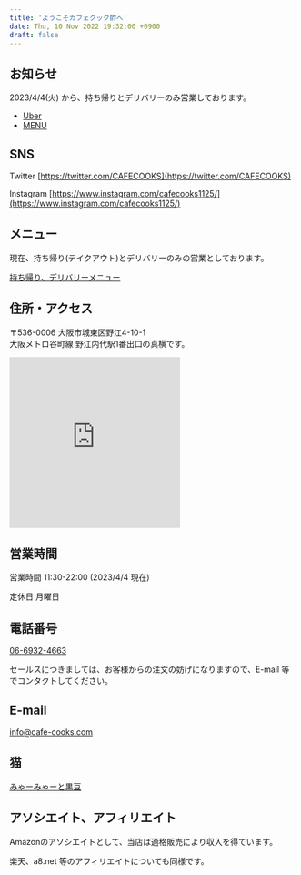 ```yaml
---
title: 'ようこそカフェクック酢へ'
date: Thu, 10 Nov 2022 19:32:00 +0900
draft: false
---
```


お知らせ
--------

2023/4/4(火) から、持ち帰りとデリバリーのみ営業しております。

* [Uber](https://www.order.store/store/%E3%82%AB%E3%83%95%E3%82%A7%E3%82%AF%E3%83%83%E3%82%AF%E9%85%A2/zBG-F3c_Ql-QmBleJkR7bA) 
* [MENU](https://me.nu/s61234)

SNS
---

Twitter [https://twitter.com/CAFECOOKS](https://twitter.com/CAFECOOKS)

Instagram [https://www.instagram.com/cafecooks1125/](https://www.instagram.com/cafecooks1125/)

メニュー
----

現在、持ち帰り(テイクアウト)とデリバリーのみの営業としております。

[持ち帰り、デリバリーメニュー](https://docs.google.com/spreadsheets/d/e/2PACX-1vRdYHhX7j9bcJDhSTMwBN-88uBaAt9uPCERDW7F50k8yB8jUwctLOMioUeoAResOzJObNhjmZavlJ27/pubhtml?gid=0&single=true)

住所・アクセス
-------

〒536-0006 大阪市城東区野江4-10-1<br>
大阪メトロ谷町線 野江内代駅1番出口の真横です。

<iframe src="https://www.google.com/maps/embed?pb=!1m18!1m12!1m3!1d3279.8321865966955!2d135.5367334151636!3d34.70941238043217!2m3!1f0!2f0!3f0!3m2!1i1024!2i768!4f13.1!3m3!1m2!1s0x6000e124bb47ed31%3A0xf9afc76f0d450c5c!2z44CSNTM0LTAwMTMg5aSn6Ziq5bqc5aSn6Ziq5biC6YO95bO25Yy65YaF5Luj55S677yR5LiB55uu77yY4oiS77yY!5e0!3m2!1sja!2sjp!4v1656415753985!5m2!1sja!2sjp" width="300" height="300" style="border:0;" allowfullscreen="" loading="lazy" referrerpolicy="no-referrer-when-downgrade"></iframe>


営業時間
----

営業時間 11:30-22:00 (2023/4/4 現在)

定休日 月曜日

電話番号
----

[06-6932-4663](TEL:06-6932-4663) 

セールスにつきましては、お客様からの注文の妨げになりますので、E-mail 等でコンタクトしてください。

E-mail
------

info@cafe-cooks.com

猫
-

[みゃーみゃーと黒豆](/みゃー通信/)

アソシエイト、アフィリエイト
--------------

Amazonのアソシエイトとして、当店は適格販売により収入を得ています。

楽天、a8.net 等のアフィリエイトについても同様です。
